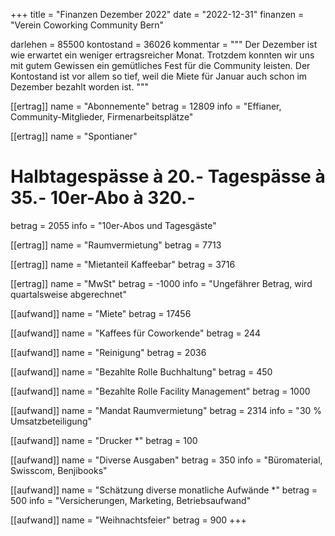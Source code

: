 +++
title = "Finanzen Dezember 2022"
date = "2022-12-31"
finanzen = "Verein Coworking Community Bern"

darlehen = 85500
kontostand = 36026
kommentar = """
Der Dezember ist wie erwartet ein weniger ertragsreicher Monat. 
Trotzdem konnten wir uns mit gutem Gewissen ein gemütliches Fest für die Community leisten.
Der Kontostand ist vor allem so tief, weil die Miete für Januar auch schon im Dezember bezahlt worden ist.
"""

[[ertrag]]
name = "Abonnemente"
betrag = 12809
info = "Effianer, Community-Mitglieder, Firmenarbeitsplätze"

[[ertrag]]
name = "Spontianer"
#  Halbtagespässe à 20.-   Tagespässe à 35.-   10er-Abo à 320.-
betrag = 2055 
info = "10er-Abos und Tagesgäste"

[[ertrag]]
name = "Raumvermietung"
betrag = 7713

[[ertrag]]
name = "Mietanteil Kaffeebar"
betrag = 3716

[[ertrag]]
name = "MwSt"
betrag = -1000
info = "Ungefährer Betrag, wird quartalsweise abgerechnet"


[[aufwand]]
name = "Miete"
betrag = 17456

[[aufwand]]
name = "Kaffees für Coworkende"
betrag = 244

[[aufwand]]
name = "Reinigung"
betrag = 2036

[[aufwand]]
name = "Bezahlte Rolle Buchhaltung"
betrag = 450

[[aufwand]]
name = "Bezahlte Rolle Facility Management"
betrag = 1000

[[aufwand]]
name = "Mandat Raumvermietung"
betrag = 2314
info = "30 % Umsatzbeteiligung"

[[aufwand]]
name = "Drucker *"
betrag = 100

[[aufwand]]
name = "Diverse Ausgaben"
betrag = 350
info = "Büromaterial, Swisscom, Benjibooks"

[[aufwand]]
name = "Schätzung diverse monatliche Aufwände *"
betrag = 500
info = "Versicherungen, Marketing, Betriebsaufwand"
                                                           
[[aufwand]]
name = "Weihnachtsfeier"
betrag = 900
+++
